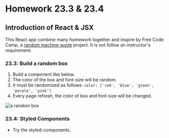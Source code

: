 # Homework 23.3 & 23.4
## Introduction of React & JSX
This React app combine many homework together and 
inspire by Free Code Camp, a [random machine quote](https://codepen.io/freeCodeCamp/pen/qRZeGZ) project.
It is not follow an instructor's requirement.

### 23.3: Build a random box
1. Build a component like below.
2. The color of the box and font-size will be random.
3. It must be randomized as follows: `color: ['red', 'blue', 'green', 'purple', 'pink']`.
4. Every page refresh, the color of box and font-size will be changed. 

![a random box](https://i.imgur.com/MSMVu2j.png)

### 23.4: Styled Components
- Try the styled-components.